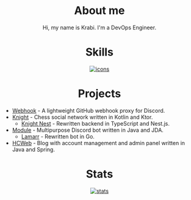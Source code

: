 <h1 align="center">About me</h1>
<p align="center">
Hi, my name is Krabi. I'm a DevOps Engineer.
</p>

<h1 align="center">Skills</h1>
<p align="center">
  <a href="https://github.com/tandpfun/skill-icons">
    <img alt="icons" src="https://skillicons.dev/icons?i=linux,kubernetes,docker,gitlab,terraform,prometheus,postgres,aws&perline=8" />
  </a>
</p>

<h1 align="center">Projects</h1>

- [Webhook](https://github.com/krabiworld/webhook) - A lightweight GitHub webhook proxy for Discord.
- [Knight](https://github.com/krabiworld/knight) - Chess social network written in Kotlin and Ktor.
    - [Knight Nest](https://github.com/krabiworld/knight-nest) - Rewritten backend in TypeScript and Nest.js.
- [Module](https://github.com/krabiworld/module) - Multipurpose Discord bot written in Java and JDA.
    - [Lamarr](https://github.com/krabiworld/lamarr) - Rewritten bot in Go.
- [HCWeb](https://github.com/krabiworld/HCWeb) - Blog with account management and admin panel written in Java and Spring.

<h1 align="center">Stats</h1>
<p align="center">
  <a href="https://github.com/anuraghazra/github-readme-stats">
    <img alt="stats" src="https://github-readme-stats.vercel.app/api/top-langs/?username=krabiworld&hide_title=true&card_width=445&hide_border=true&layout=compact&theme=github_dark&langs_count=4&hide=html,css&exclude_repo=reiodart,reiodart-demo,knight-ui,discord-chess" />
  </a>
</p>
